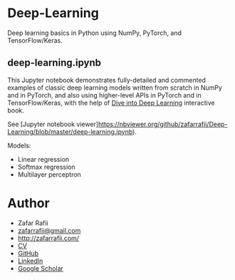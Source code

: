 # Deep-Learning

Deep learning basics in Python using NumPy, PyTorch, and TensorFlow/Keras.

## deep-learning.ipynb

This Jupyter notebook demonstrates fully-detailed and commented examples of classic deep learning models written from scratch in NumPy and in PyTorch, and also using higher-level APIs in PyTorch and in TensorFlow/Keras, with the help of [Dive into Deep Learning](https://d2l.ai/) interactive book.

See [Jupyter notebook viewer]https://nbviewer.org/github/zafarrafii/Deep-Learning/blob/master/deep-learning.ipynb).

Models:
- Linear regression
- Softmax regression
- Multilayer perceptron

# Author

- Zafar Rafii
- zafarrafii@gmail.com
- http://zafarrafii.com/
- [CV](http://zafarrafii.com/Zafar%20Rafii%20-%20C.V..pdf)
- [GitHub](https://github.com/zafarrafii)
- [LinkedIn](https://www.linkedin.com/in/zafarrafii/)
- [Google Scholar](https://scholar.google.com/citations?user=8wbS2EsAAAAJ&hl=en)
